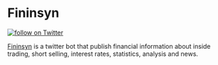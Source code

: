 Fininsyn
========

<p align="left">
    <a href="https://twitter.com/intent/follow?screen_name=fininsyn">
        <img src="https://img.shields.io/twitter/follow/fininsyn.svg?style=social&logo=twitter" alt="follow on Twitter">
    </a>
</p>
    
[Fininsyn][1] is a twitter bot that publish financial information about inside trading, short selling, interest rates, statistics, analysis and news.


[1]: https://twitter.com/fininsyn